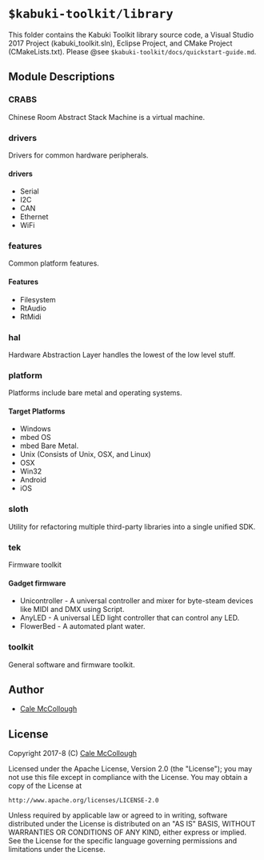 # `$kabuki-toolkit/library`

This folder contains the Kabuki Toolkit library source code, a Visual Studio 2017 Project (kabuki_toolkit.sln), Eclipse Project, and CMake Project (CMakeLists.txt). Please @see `$kabuki-toolkit/docs/quickstart-guide.md`.

## Module Descriptions

### CRABS

Chinese Room Abstract Stack Machine is a virtual machine.

### drivers

Drivers for common hardware peripherals.

#### drivers

* Serial
* I2C
* CAN
* Ethernet
* WiFi

### features

Common platform features.

#### Features

* Filesystem
* RtAudio
* RtMidi

### hal

Hardware Abstraction Layer handles the lowest of the low level stuff.

### platform

Platforms include bare metal and operating systems.

#### Target Platforms

* Windows
* mbed OS
* mbed Bare Metal.
* Unix (Consists of Unix, OSX, and Linux)
* OSX
* Win32
* Android
* iOS

### sloth

Utility for refactoring multiple third-party libraries into a single unified SDK.

### tek

Firmware toolkit

#### Gadget firmware

* Unicontroller - A universal controller and mixer for byte-steam devices like MIDI and DMX using Script.
* AnyLED - A universal LED light controller that can control any LED.
* FlowerBed - A automated plant water.

### toolkit

General software and firmware toolkit.

## Author

* [Cale McCollough](https://calemccollough.github.io)

## License
Copyright 2017-8 (C) [Cale McCollough](mailto:calemccollough@gmail.com)

Licensed under the Apache License, Version 2.0 (the "License");
you may not use this file except in compliance with the License.
You may obtain a copy of the License at

    http://www.apache.org/licenses/LICENSE-2.0

Unless required by applicable law or agreed to in writing, software
distributed under the License is distributed on an "AS IS" BASIS,
WITHOUT WARRANTIES OR CONDITIONS OF ANY KIND, either express or implied.
See the License for the specific language governing permissions and
limitations under the License.
